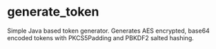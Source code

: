 # generate_token
Simple Java based token generator. Generates AES encrypted, base64 encoded tokens with PKCS5Padding and PBKDF2 salted hashing.
